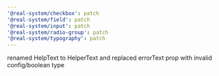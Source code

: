 ```yaml
---
'@real-system/checkbox': patch
'@real-system/field': patch
'@real-system/input': patch
'@real-system/radio-group': patch
'@real-system/typography': patch
---
```


renamed HelpText to HelperText and replaced errorText prop with invalid config/boolean type
